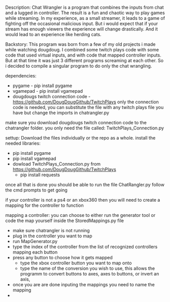 Description:
Chat Wrangler is a program that combines the inputs from chat and a lugged in controller.
The result is a fun and chaotic way to play games while streaming.
In my experience, as a small streamer, it leads to a game of fighting off the occasional malicious input.
But i would expect that if your stream has enough viewers the experience will change drastically.
And it would lead to an experience like herding cats.


Backstory:
This program was born from a few of my old projects i made while watching dougdoug.
I combined some twitch plays code with some code that used virtual inputs, and with code that mapped controller inputs.
But at that time it was just 3 different programs screaming at each other.
So i decided to compile a singular program to do only the chat wrangling. 


dependencies:
- pygame - pip install pygame
- vgamepad - pip install vgamepad
- dougdougs twitch connection code - https://github.com/DougDougGithub/TwitchPlays only the connection code is needed, you can substitute the file with any twitch plays file you have but change the imports in chatrangler.py


make sure you download dougdougs twitch connection code to the chatrangler folder. 
you only need the file called: TwitchPlays_Connection.py


settup:
Download the files individually or the repo as a whole.
install the needed libraries: 
  - pip install pygame
  - pip install vgamepad
  - dowload TwitchPlays_Connection.py from https://github.com/DougDougGithub/TwitchPlays
    - pip install requests

once all that is done you should be able to run the file ChatRangler.py
follow the cmd prompts to get going

if your controller is not a ps4 or an xbox360
then you will need to create a mapping for the controller to function

mapping a controller:
you can choose to either run the generator tool or code the map yourself inside the StoredMappings.py file
- make sure chatrangler is not running
- plug in the controller you want to map
- run MapGenerator.py
- type the index of the controller from the list of recognized controllers
mapping each button
- press any button to choose how it gets mapped
  - type the xbox controller button you want to map onto
  - type the name of the conversion you wish to use, this allows the programm to convert buttons to axes, axes to buttons, or invert an axis, 
- once you are are done inputing the mappings you need to name the mapping
- 


